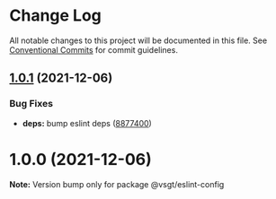 # Change Log

All notable changes to this project will be documented in this file.
See [Conventional Commits](https://conventionalcommits.org) for commit guidelines.

## [1.0.1](https://github.com/NXTaar/vsgt-toolbox/compare/@vsgt/eslint-config@1.0.0...@vsgt/eslint-config@1.0.1) (2021-12-06)


### Bug Fixes

* **deps:** bump eslint deps ([8877400](https://github.com/NXTaar/vsgt-toolbox/commit/8877400342ec79163d4c4fc562d1595750580c16))





# 1.0.0 (2021-12-06)

**Note:** Version bump only for package @vsgt/eslint-config
